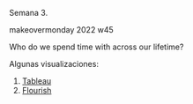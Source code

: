 Semana 3.

makeovermonday 2022 w45

Who do we spend time with across our lifetime?

Algunas visualizaciones:

1. [Tableau](https://fabianghi.github.io/infovis/s3/tableau.html)
2. [Flourish](https://fabianghi.github.io/infovis/s3/Flourixh_W44_Column_Stacked.html.html) 

